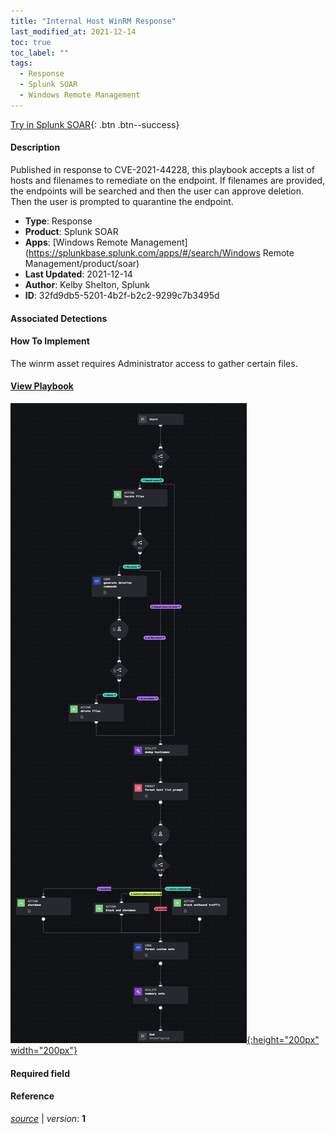 ```yaml
---
title: "Internal Host WinRM Response"
last_modified_at: 2021-12-14
toc: true
toc_label: ""
tags:
  - Response
  - Splunk SOAR
  - Windows Remote Management
---
```


[Try in Splunk SOAR](https://www.splunk.com/en_us/software/splunk-security-orchestration-and-automation.html){: .btn .btn--success}

#### Description

Published in response to CVE-2021-44228, this playbook accepts a list of hosts and filenames to remediate on the endpoint. If filenames are provided, the endpoints will be searched and then the user can approve deletion. Then the user is prompted to quarantine the endpoint.

- **Type**: Response
- **Product**: Splunk SOAR
- **Apps**: [Windows Remote Management](https://splunkbase.splunk.com/apps/#/search/Windows Remote Management/product/soar)
- **Last Updated**: 2021-12-14
- **Author**: Kelby Shelton, Splunk
- **ID**: 32fd9db5-5201-4b2f-b2c2-9299c7b3495d

#### Associated Detections


#### How To Implement
The winrm asset requires Administrator access to gather certain files.

#### [View Playbook](https://splunk.github.io/soar-playbook-viewer/?playbook=https://raw.githubusercontent.com/phantomcyber/playbooks/latest/internal_host_winrm_log4j_respond.json)

[![view](https://raw.githubusercontent.com/splunk/security_content/develop/playbooks/internal_host_winrm_log4j_respond.png){:height="200px" width="200px"}](https://splunk.github.io/soar-playbook-viewer/?playbook=https://raw.githubusercontent.com/phantomcyber/playbooks/latest/internal_host_winrm_log4j_respond.json)

#### Required field


#### Reference



[*source*](https://github.com/splunk/security_content/tree/develop/playbooks/internal_host_winrm_log4j_respond.yml) \| *version*: **1**
